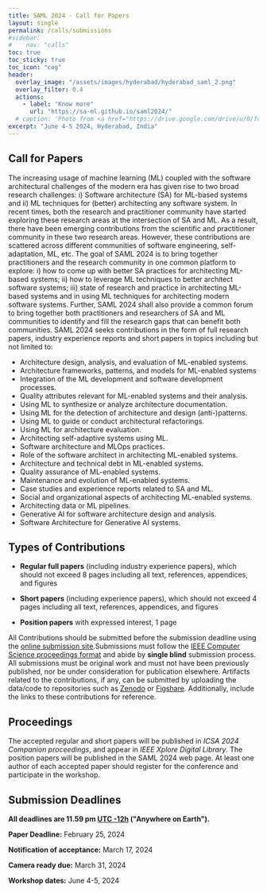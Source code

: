 ```yaml
---
title: SAML 2024 - Call for Papers
layout: single
permalink: /calls/submissions
#sidebar: 
#    nav: "calls"
toc: true
toc_sticky: true
toc_icon: "cog"
header:
  overlay_image: "/assets/images/hyderabad/hyderabad_saml_2.png"
  overlay_filter: 0.4
  actions:
    - label: "Know more"
      url: "https://sa-ml.github.io/saml2024/"
  # caption: 'Photo from <a href="https://drive.google.com/drive/u/0/folders/10XXSEjTNDmrwU0tqL58la1n3YlE-g4V8">EMNLP 2023 Website Image.png</a> '
excerpt: "June 4-5 2024, Hyderabad, India"
---
```



## Call for Papers

The increasing usage of machine learning (ML) coupled with the software architectural challenges of the modern era has given rise to two broad research challenges: i) Software architecture (SA) for ML-based systems and ii) ML techniques for (better) architecting any software system. In recent times, both the research and practitioner community have started exploring these research areas at the intersection of SA and ML. As a result, there have been emerging contributions from the scientific and practitioner community in these two research areas. However, these contributions are scattered across different communities of software engineering, self-adaptation, ML, etc. The goal of SAML 2024 is to bring together practitioners and the research community in one common platform to explore: i) how to come up with better SA practices for architecting ML-based systems; ii) how to leverage ML techniques to better architect software systems; iii) state of research and practice in architecting ML-based systems and in using ML techniques for architecting modern software systems. Further, SAML 2024 shall also provide a common forum to bring together both practitioners and researchers of SA and ML communities to identify and fill the research gaps that can benefit both communities. SAML 2024 seeks contributions in the form of full research papers, industry experience reports and short papers in topics including but not limited to:

+ Architecture design, analysis, and evaluation of ML-enabled systems.
+ Architecture frameworks, patterns, and models for ML-enabled systems
+ Integration of the ML development and software development processes.
+  Quality attributes relevant for ML-enabled systems and their analysis.
+ Using ML to synthesize or analyze architecture documentation.
+ Using ML for the detection of architecture and design (anti-)patterns.
+ Using ML to guide or conduct architectural refactorings.
+ Using ML for architecture evaluation.
+ Architecting self-adaptive systems using ML.
+ Software architecture and MLOps practices.
+ Role of the software architect in architecting ML-enabled systems.
+ Architecture and technical debt in ML-enabled systems.
+ Quality assurance of ML-enabled systems.
+ Maintenance and evolution of ML-enabled systems.
+ Case studies and experience reports related to SA and ML.
+ Social and organizational aspects of architecting ML-enabled systems.
+ Architecting data or ML pipelines.
+ Generative AI for software architecture design and analysis.
+ Software Architecture for Generative AI systems.


## Types of Contributions

+ **Regular full papers** (including industry experience papers), which should not exceed 8 pages including all text, references, appendices, and figures

+ **Short papers** (including experience papers), which should not exceed 4 pages including all text, references, appendices, and figures

+ **Position papers** with expressed interest, 1 page

All Contributions should be submitted before the submission deadline using the [online submission site](https://easychair.org/conferences/?conf=icsa2024).Submissions must follow the [IEEE Computer Science proceedings format](https://www.ieee.org/conferences/publishing/templates.html) and abide by **single blind** submission process.  All submissions must be original work and must not have been previously published, nor be under consideration for publication elsewhere. Artifacts related to the contributions, if any, can be submitted by uploading the data/code to repositories such as [Zenodo](https://zenodo.org/) or [Figshare](https://figshare.com/). Additionally, include the links to these contributions for reference.

## Proceedings

The accepted regular and short papers will be published in _ICSA 2024 Companion proceedings_, and appear in _IEEE Xplore Digital Library_. The position papers will be published in the SAML 2024 web page. At least one author of each accepted paper should register for the conference and participate in the workshop.


## Submission Deadlines 

<b>All deadlines are 11.59 pm <a target="_blank" href="https://www.timeanddate.com/time/zone/timezone/utc-12">UTC -12h</a> ("Anywhere on Earth").</b>

**Paper Deadline:** February 25, 2024

**Notification of acceptance:** March 17, 2024

**Camera ready due:** March 31, 2024

**Workshop dates:** June 4-5, 2024




